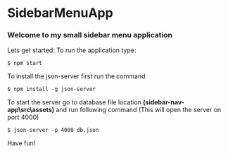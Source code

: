 # SidebarMenuApp

### Welcome to my small sidebar menu application
Lets get started:
To run the application type: 
```
$ npm start
```

To install the json-server first run the command 
```
$ npm install -g json-server
```

To start the server go to database file location **(sidebar-nav-app\src\assets)** and run following command 
(This will open the server on port 4000)
```
$ json-server -p 4000 db.json
```


Have fun!
